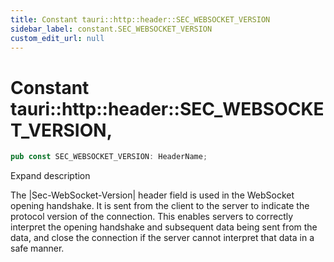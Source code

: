 ```yaml
---
title: Constant tauri::http::header::SEC_WEBSOCKET_VERSION
sidebar_label: constant.SEC_WEBSOCKET_VERSION
custom_edit_url: null
---
```


  # Constant tauri::http&#x3A;:header::SEC_WEBSOCKET_VERSION,

```rs
pub const SEC_WEBSOCKET_VERSION: HeaderName;
```

Expand description

The |Sec-WebSocket-Version| header field is used in the WebSocket opening handshake. It is sent from the client to the server to indicate the protocol version of the connection. This enables servers to correctly interpret the opening handshake and subsequent data being sent from the data, and close the connection if the server cannot interpret that data in a safe manner.
  